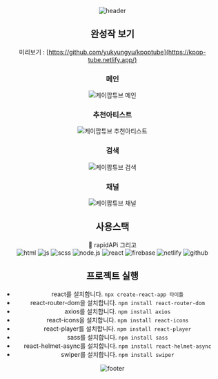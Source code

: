<div align=center>
  
![header](https://capsule-render.vercel.app/api?type=waving&color=f00&height=260&section=header&text=K-POP%20tube&fontSize=90&fontColor=fff)

## 완성작 보기
미리보기 : [https://github.com/yukyungyu/kpoptube](https://kpop-tube.netlify.app/)

### 메인
![케이팝튜브 메인](https://github.com/yukyungyu/kpoptube/assets/141790554/72d28eb2-2469-48d0-860a-7aac38b2aa86)

### 추천아티스트
![케이팝튜브 추천아티스트](https://github.com/yukyungyu/kpoptube/assets/141790554/cc505886-17b7-4c4b-aa21-94547878e556)

### 검색
![케이팝튜브 검색](https://github.com/yukyungyu/kpoptube/assets/141790554/6328d64f-8c53-48da-ad47-38efd96b5655)

### 채널
![케이팝튜브 채널](https://github.com/yukyungyu/kpoptube/assets/141790554/b7c23c84-9f2a-4ad0-90ec-a516c359f3e1)


## 사용스택

💚 rapidAPi 그리고 <br>
![html](https://img.shields.io/badge/HTML5-E34F26?style=for-the-badge&logo=html5&logoColor=white)
![js](https://img.shields.io/badge/JavaScript-F7DF1E?style=for-the-badge&logo=JavaScript&logoColor=white)
![scss](https://img.shields.io/badge/Sass-CC6699?style=for-the-badge&logo=sass&logoColor=white)
![node.js](https://img.shields.io/badge/Node.js-43853D?style=for-the-badge&logo=node.js&logoColor=white)
![react](https://img.shields.io/badge/React-20232A?style=for-the-badge&logo=react&logoColor=61DAFB)
![firebase](https://img.shields.io/badge/Firebase-039BE5?style=for-the-badge&logo=Firebase&logoColor=white)
![netlify](https://img.shields.io/badge/Netlify-00C7B7?style=for-the-badge&logo=netlify&logoColor=white)
![github](https://img.shields.io/badge/GitHub-100000?style=for-the-badge&logo=github&logoColor=white)



## 프로젝트 실행

- react를 설치합니다. `npx create-react-app 타이틀`
- react-router-dom을 설치합니다. `npm install react-router-dom`
- axios를 설치합니다. `npm install axios`
- react-icons을 설치합니다. `npm install react-icons`
- react-player를 설치합니다. `npm install react-player`
- sass를 설치합니다. `npm install sass`
- react-helmet-async를 설치합니다. `npm install react-helmet-async`
- swiper를 설치합니다. `npm install swiper`

 ![footer](https://capsule-render.vercel.app/api?type=soft&color=auto&height=120&section=header&text=goodbye&fontSize=90)

</div>
